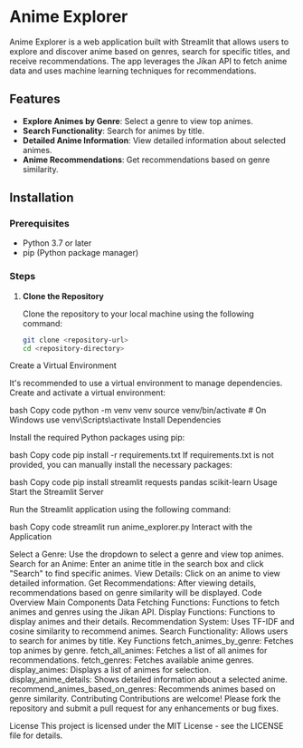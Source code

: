 # Anime Explorer

Anime Explorer is a web application built with Streamlit that allows users to explore and discover anime based on genres, search for specific titles, and receive recommendations. The app leverages the Jikan API to fetch anime data and uses machine learning techniques for recommendations.

## Features

- **Explore Animes by Genre**: Select a genre to view top animes.
- **Search Functionality**: Search for animes by title.
- **Detailed Anime Information**: View detailed information about selected animes.
- **Anime Recommendations**: Get recommendations based on genre similarity.

## Installation

### Prerequisites

- Python 3.7 or later
- pip (Python package manager)

### Steps

1. **Clone the Repository**

   Clone the repository to your local machine using the following command:

   ```bash
   git clone <repository-url>
   cd <repository-directory>
Create a Virtual Environment

It's recommended to use a virtual environment to manage dependencies. Create and activate a virtual environment:

bash
Copy code
python -m venv venv
source venv/bin/activate  # On Windows use venv\Scripts\activate
Install Dependencies

Install the required Python packages using pip:

bash
Copy code
pip install -r requirements.txt
If requirements.txt is not provided, you can manually install the necessary packages:

bash
Copy code
pip install streamlit requests pandas scikit-learn
Usage
Start the Streamlit Server

Run the Streamlit application using the following command:

bash
Copy code
streamlit run anime_explorer.py
Interact with the Application

Select a Genre: Use the dropdown to select a genre and view top animes.
Search for an Anime: Enter an anime title in the search box and click "Search" to find specific animes.
View Details: Click on an anime to view detailed information.
Get Recommendations: After viewing details, recommendations based on genre similarity will be displayed.
Code Overview
Main Components
Data Fetching Functions: Functions to fetch animes and genres using the Jikan API.
Display Functions: Functions to display animes and their details.
Recommendation System: Uses TF-IDF and cosine similarity to recommend animes.
Search Functionality: Allows users to search for animes by title.
Key Functions
fetch_animes_by_genre: Fetches top animes by genre.
fetch_all_animes: Fetches a list of all animes for recommendations.
fetch_genres: Fetches available anime genres.
display_animes: Displays a list of animes for selection.
display_anime_details: Shows detailed information about a selected anime.
recommend_animes_based_on_genres: Recommends animes based on genre similarity.
Contributing
Contributions are welcome! Please fork the repository and submit a pull request for any enhancements or bug fixes.

License
This project is licensed under the MIT License - see the LICENSE file for details.
